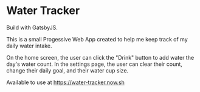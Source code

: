 # Water Tracker

Build with GatsbyJS.

This is a small Progessive Web App created to help me keep track of my daily water intake.

On the home screen, the user can click the "Drink" button to add water the day's water count. In the settings page, the user can clear their count, change their daily goal, and their water cup size.

Available to use at https://water-tracker.now.sh
